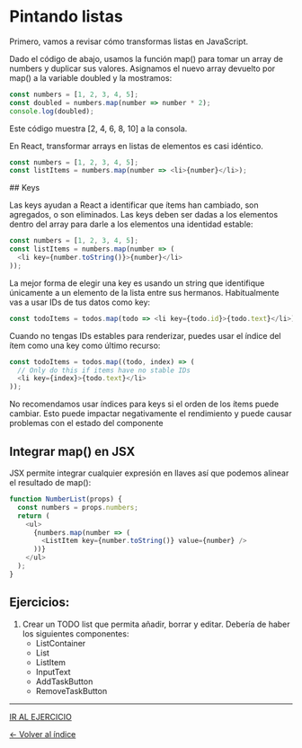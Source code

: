 # Pintando listas

Primero, vamos a revisar cómo transformas listas en JavaScript.

Dado el código de abajo, usamos la función map() para tomar un array de numbers y duplicar sus valores. Asignamos el nuevo array devuelto por map() a la variable doubled y la mostramos:

```js
const numbers = [1, 2, 3, 4, 5];
const doubled = numbers.map(number => number * 2);
console.log(doubled);
```

Este código muestra [2, 4, 6, 8, 10] a la consola.

En React, transformar arrays en listas de elementos es casi idéntico.

```js
const numbers = [1, 2, 3, 4, 5];
const listItems = numbers.map(number => <li>{number}</li>);
```

## Keys

Las keys ayudan a React a identificar que ítems han cambiado, son agregados, o son eliminados. Las keys deben ser dadas a los elementos dentro del array para darle a los elementos una identidad estable:

```js
const numbers = [1, 2, 3, 4, 5];
const listItems = numbers.map(number => (
  <li key={number.toString()}>{number}</li>
));
```

La mejor forma de elegir una key es usando un string que identifique únicamente a un elemento de la lista entre sus hermanos. Habitualmente vas a usar IDs de tus datos como key:

```js
const todoItems = todos.map(todo => <li key={todo.id}>{todo.text}</li>);
```

Cuando no tengas IDs estables para renderizar, puedes usar el índice del ítem como una key como último recurso:

```js
const todoItems = todos.map((todo, index) => (
  // Only do this if items have no stable IDs
  <li key={index}>{todo.text}</li>
));
```

No recomendamos usar índices para keys si el orden de los ítems puede cambiar. Esto puede impactar negativamente el rendimiento y puede causar problemas con el estado del componente

## Integrar map() en JSX

JSX permite integrar cualquier expresión en llaves así que podemos alinear el resultado de map():

```js
function NumberList(props) {
  const numbers = props.numbers;
  return (
    <ul>
      {numbers.map(number => (
        <ListItem key={number.toString()} value={number} />
      ))}
    </ul>
  );
}
```

## Ejercicios:

1. Crear un TODO list que permita añadir, borrar y editar. Debería de haber los siguientes componentes:
   - ListContainer
   - List
   - ListItem
   - InputText
   - AddTaskButton
   - RemoveTaskButton

---

[IR AL EJERCICIO](./../Ejercicios/Enunciados/8.Pintando_Listas.md)

[<- Volver al índice](./../README.md)
